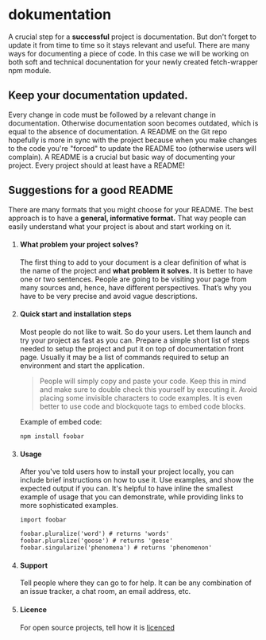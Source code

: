 # dokumentation

A crucial step for a **successful** project is documentation.
But don't forget to update it from time to time so it stays relevant and useful.
There are many ways for documenting a piece of code. In this case we will be working on both soft and technical docunentation for your newly created fetch-wrapper npm module.

## Keep your documentation updated.
Every change in code must be followed by a relevant change in documentation. Otherwise documentation soon becomes outdated, which is equal to the absence of documentation. A README on the Git repo hopefully is more in sync with the project because when you make changes to the code you're "forced" to update the README too (otherwise users will complain).
A README is a crucial but basic way of documenting your project. Every project should at least have a README!

## Suggestions for a good README
There are many formats that you might choose for your README. The best approach is to have a **general, informative format.** That way people can easily understand what your project is about and start working on it.

1. #### What problem your project solves? ####

      The first thing to add to your document is a clear definition of what is the name of the project and **what problem it        solves.** It is better to have one or two sentences. People are going to be visiting your page from many sources and, hence, have different perspectives. That’s why you have to be very precise and avoid vague descriptions. 

2. #### Quick start and installation steps ####

    Most people do not like to wait. So do your users. Let them launch and try your project as fast as you can. Prepare a simple short list of steps needed to setup the project and put it on top of documentation front page. Usually it may be a list of commands required to setup an environment and start the application.

    > People will simply copy and paste your code. Keep this in mind and make sure to double check this yourself by executing it. Avoid placing some invisible characters to code examples. It is even better to use code and blockquote tags to embed code blocks.
    
    
    Example of embed code:
    ```
    npm install foobar
    ```

3. #### Usage ####

    After you've told users how to install your project locally, you can include brief instructions on how to use it. Use examples, and show the expected output if you can. It's helpful to have inline the smallest example of usage that you can demonstrate, while providing links to more sophisticated examples.
    
    ```
    import foobar

    foobar.pluralize('word') # returns 'words'
    foobar.pluralize('goose') # returns 'geese'
    foobar.singularize('phenomena') # returns 'phenomenon'
    ```

4. #### Support ####
    
    Tell people where they can go to for help. It can be any combination of an issue tracker, a chat room, an email address, etc.
    
5. #### Licence ####

    For open source projects, tell how it is [licenced](https://choosealicense.com/)


